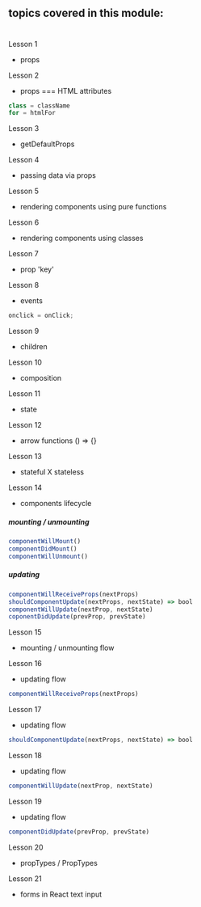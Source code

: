 ## topics covered in this module:

#

Lesson 1

- props

Lesson 2

- props === HTML attributes

```js
class = className
for = htmlFor
```

Lesson 3

- getDefaultProps

Lesson 4

- passing data via props

Lesson 5

- rendering components using pure functions

Lesson 6

- rendering components using classes

Lesson 7

- prop 'key'

Lesson 8

- events

```js
onclick = onClick;
```

Lesson 9

- children

Lesson 10

- composition

Lesson 11

- state

Lesson 12

- arrow functions () => {}

Lesson 13

- stateful X stateless

Lesson 14

- components lifecycle
##### mounting / unmounting
```js
componentWillMount()
componentDidMount()
componentWillUnmount()
```

##### updating
```js
componentWillReceiveProps(nextProps)
shouldComponentUpdate(nextProps, nextState) => bool
componentWillUpdate(nextProp, nextState)
coponentDidUpdate(prevProp, prevState)
```

Lesson 15

- mounting / unmounting flow

Lesson 16

- updating flow
```js
componentWillReceiveProps(nextProps)
```

Lesson 17

- updating flow
```js
shouldComponentUpdate(nextProps, nextState) => bool
```

Lesson 18

- updating flow
```js
componentWillUpdate(nextProp, nextState)
``` 

Lesson 19
- updating flow
```js
componentDidUpdate(prevProp, prevState)
``` 

Lesson 20 
- propTypes / PropTypes

Lesson 21
- forms in React text input